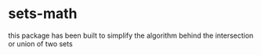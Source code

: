 # sets-math

this package has been built to simplify the algorithm behind the intersection or union of two sets
